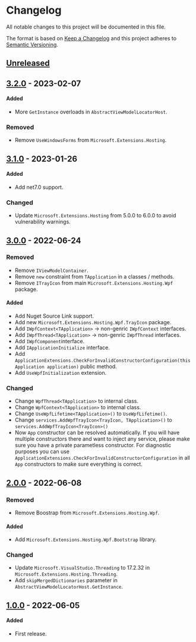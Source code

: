 # Changelog
All notable changes to this project will be documented in this file.

The format is based on [Keep a Changelog](http://keepachangelog.com/en/1.0.0/)
and this project adheres to [Semantic Versioning](http://semver.org/spec/v2.0.0.html).

## [Unreleased]

## [3.2.0] - 2023-02-07
#### Added
- More `GetInstance` overloads in `AbstractViewModelLocatorHost`.

### Removed
- Remove `UseWindowsForms` from `Microsoft.Extensions.Hosting`.

## [3.1.0] - 2023-01-26
#### Added
- Add net7.0 support.

### Changed
- Update `Microsoft.Extensions.Hosting` from 5.0.0 to 6.0.0 to avoid vulnerability warnings.

## [3.0.0] - 2022-06-24
### Removed
- Remove `IViewModelContainer`.
- Remove `new` constraint from `TApplication` in a classes / methods.
- Remove `ITrayIcon` from main `Microsoft.Extensions.Hosting.Wpf` package.

#### Added
- Add Nuget Source Link support.
- Add new `Microsoft.Extensions.Hosting.Wpf.TrayIcon` package.
- Add `IWpfContext<TApplication>` → non-genric `IWpfContext` interfaces.
- Add `IWpfThread<TApplication>` → non-genric `IWpfThread` interfaces.
- Add `IWpfComponent`interface.
- Add `IApplicationInitialize` interface.
- Add `ApplicationExtensions.CheckForInvalidConstructorConfiguration(this Application application)` public method.
- Add `UseWpfInitialization` extension.

### Changed
- Change `WpfThread<TApplication>` to internal class.
- Change `WpfContext<TApplication>` to internal class.
- Change `UseWpfLifetime<TApplication>()` to `UseWpfLifetime()`.
- Change `services.AddWpfTrayIcon<TrayIcon, TApplication>()` to `services.AddWpfTrayIcon<TrayIcon>()`
- Now `App` constructor can be resolved automatically. If you will have multiple constructors there and want to inject any service, please make sure you have a private parametless constructor. For diagnostic purposes you can use `ApplicationExtensions.CheckForInvalidConstructorConfiguration` in all `App` constructors to make sure everything is correct.

## [2.0.0] - 2022-06-08
### Removed
- Remove Boostrap from `Microsoft.Extensions.Hosting.Wpf`.
#### Added
- Add `Microsoft.Extensions.Hosting.Wpf.Bootstrap` library.
### Changed
- Update `Microsoft.VisualStudio.Threading` to 17.2.32 in `Microsoft.Extensions.Hosting.Threading`.
- Add `skipMergedDictionaries` parameter in `AbstractViewModelLocatorHost.GetInstance`.

## [1.0.0] - 2022-06-05
#### Added
- First release.

[Unreleased]: https://github.com/ScarletKuro/Microsoft.Extensions.Hosting.Wpf/compare/HEAD..3.2.0
[3.2.0]: https://github.com/ScarletKuro/Microsoft.Extensions.Hosting.Wpf/compare/3.1.0..3.2.0
[3.1.0]: https://github.com/ScarletKuro/Microsoft.Extensions.Hosting.Wpf/compare/3.0.0..3.1.0
[3.0.0]: https://github.com/ScarletKuro/Microsoft.Extensions.Hosting.Wpf/compare/2.0.0..3.0.0
[2.0.0]: https://github.com/ScarletKuro/Microsoft.Extensions.Hosting.Wpf/compare/1.0.0..2.0.0
[1.0.0]: https://github.com/ScarletKuro/Microsoft.Extensions.Hosting.Wpf/commits/1.0.0
